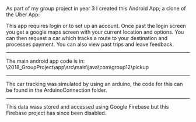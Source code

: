 As part of my group project in year 3 I created this Android App; a clone of the Uber App:

This app requires login or to set up an account.
Once past the login screen you get a google maps screen with your current location and options.
You can then request a car which tracks a route to your destination and processes payment.
You can also view past trips and leave feedback.

---

The main android app code is in: \2018_GroupProject\app\src\main\java\com\group12\pickup

---

The car tracking was simulated by using an arduino, the code for this can be found in the ArduinoConnection folder.

---

This data wass stored and accessed using Google Firebase but this Firebase project has since been disabled.
